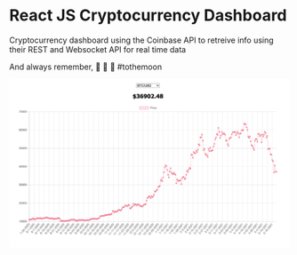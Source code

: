 # React JS Cryptocurrency Dashboard

Cryptocurrency dashboard using the Coinbase API to retreive info using their REST and Websocket API for real time data

And always remember, 💎 🙌 🚀 #tothemoon

![Bitcoin](https://github.com/sahandset/crypto-price-tracker/blob/main/BTC.png)
